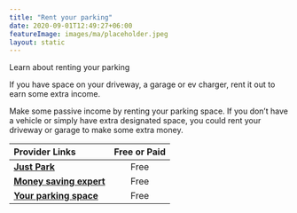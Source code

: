 ```yaml
---
title: "Rent your parking"
date: 2020-09-01T12:49:27+06:00
featureImage: images/ma/placeholder.jpeg
layout: static
---
```


Learn about renting your parking

If you have space on your driveway, a garage or ev charger, rent it out to earn some extra income.

Make some passive income by renting your parking space. If you don’t have a vehicle or simply have extra designated space, you could rent your driveway or garage to make some extra money.

| Provider Links      | Free or Paid  |  
| :-----------          | :--------------:      |  
| [**Just Park**](https://www.justpark.com/how-it-works/rent-out-your-driveway) | Free | 
| [**Money saving expert**](https://www.moneysavingexpert.com/shopping/cheap-parking-rental/) | Free | 
| [**Your parking space**](https://www.yourparkingspace.co.uk/insights/why-renting-parking-space-is-great-idea-to-earn-side-income) | Free | 
  

<br/><br/>






